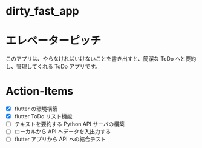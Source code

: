 # dirty_fast_app

# エレベーターピッチ
このアプリは、やらなければいけないことを書き出すと、簡潔な ToDo へと要約し、管理してくれる ToDo アプリです。

# Action-Items
- [x] flutter の環境構築
- [x] flutter ToDo リスト機能
- [ ] テキストを要約する Python API サーバの構築
- [ ] ローカルから API へデータを入出力する
- [ ] flutter アプリから API への結合テスト
